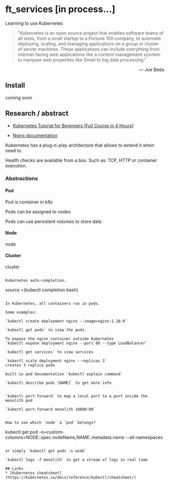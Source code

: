 # ft_services [in process...]
Learning to use Kubernetes

> "Kubernetes is an open source project that enables software teams of all sizes, from a small startup to a Fortune 100 company, to automate deploying, scaling, and managing applications on a group or cluster of server machines.
>These applications can include everything from internal-facing web applications like a content management sysrtem to marquee web properties like Gmail to big data processing."

<div style="text-align: right">— Joe Beda</div>

## Install
coming soon

## Research / abstract

* [Kubernetes Tutorial for Beginners [Full Course in 4 Hours]](https://youtu.be/X48VuDVv0do)

* [Nginx documentation](http://nginx.org/en/docs/beginners_guide.html)

Kubernetes has a plug-n-play architecture that allows to extend it when need to.

Health checks are available from a box. Such as: TCP, HTTP or container execution.

### Abstractions

#### Pod

Pod is container in k8s

Pods can be assigned to nodes

Pods can use persistent volumes to store data

#### Node
node			

#### Cluster
cluster
```

Kubernetes auto-completion.
```
source <(kubectl completion bash)
```

In Kubernetes, all containers run in pods.

Some examples:

`kubectl create deployment nginx --image=nginx:1.10.0`

`kubectl get pods` to view the pods.

To expose the nginx container outside Kubernetes
`kubectl expose deployment nginx --port 80 --type LoadBalancer`

`kubectl get services` to view services

`kubectl scale deployment nginx --replicas 3`
creates 3 replica pods

built-in pod documentation `kubectl explain command`

`kubectl describe pods [NAME]` to get more info


`kubectl port-forward` to map a local port to a port inside the monolith pod

`kubectl port-forward monolith 10080:80`


How to see which `node` a `pod` belongs?
```
kubectl get pod -o=custom-columns=NODE:.spec.nodeName,NAME:.metadata.name --all-namespaces
```

or simply `kubectl get pods -o wide`

`kubectl logs -f monolith` to get a stream of logs in real time

## Links
* [Kubernetes cheatsheet](https://kubernetes.io/docs/reference/kubectl/cheatsheet/)